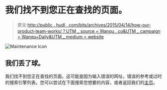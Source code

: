 # 我们找不到您正在查找的页面。

> 原文:[http://public . hudl . com/bits/archives/2015/04/14/how-our-product-team-works/？UTM _ source = Wanqu . co&UTM _ campaign = Wanqu+Daily&UTM _ medium = website](http://public.hudl.com/bits/archives/2015/04/14/how-our-product-team-works/?utm_source=wanqu.co&utm_campaign=Wanqu+Daily&utm_medium=website)

![Maintenance Icon](../Images/1c59e58d32512f1adc3d0b7c2ae9ff2d.png)

## 我们丢了球。

我们找不到您正在查找的页面。这可能是因为输入错误的网址，错误的参考或过时的搜索引擎列表。您可以尝试在下面搜索您想要的内容，或者返回我们的[主页](/)。